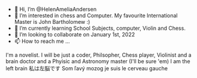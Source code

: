 - 👋 Hi, I’m @HelenAmeliaAndersen
- 👀 I’m interested in chess and Computer. My favourite International Master is John Bartholomew :)
- 🌱 I’m currently learning School Subjects, computer, Violin and Chess.
- 💞️ I’m looking to collaborate on January 1st, 2022
- 📫 How to reach me ...
<!---
HelenAmeliaAndersen/HelenAmeliaAndersen is a ✨ special ✨ repository because its `README.md` (this file) appears on your GitHub profile.
You can click the Preview link to take a look at your changes.
--->
I'm  a novelist. I will be just a coder, Philsopher, Chess player, Violinist and a brain doctor and a Phyisic and Astronomy master (I'll be sure 'em)
I am the left brain 私は左脳です Som ľavý mozog je suis le cerveau gauche
